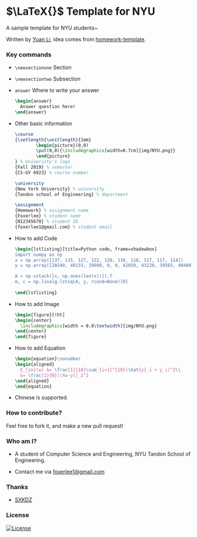 # $\LaTeX{}$ Template for NYU

A sample template for NYU students~

Written by [Yuan Li](https://github.com/FoxerLee), idea comes from [homework-template](https://github.com/SXKDZ/homework-template).

### Key commands

- `\newsectionone` Section

- `\newsectiontwo` Subsection

- `answer` Where to write your answer

  ```latex
  \begin{answer}
  	Answer question here!
  \end{answer}
  ```

- Other basic information

  ```latex
  \course 
  {\setlength{\unitlength}{1mm}
          \begin{picture}(0,0)
          \put(0,0){\includegraphics[width=0.7cm]{img/NYU.png}} 
          \end{picture}
  } % University's logo
  {Fall 2019} % semester
  {CS-GY 6923} % course number
  
  \university
  {New York University} % university
  {Tandon school of Engineering} % department
  
  \assignment
  {Homework} % assignment name
  {Foxerlee} % student name
  {N12345678} % student ID
  {foxerlee1@gmail.com} % student email
  ```

- How to add Code

  ```latex
  \begin{lstlisting}[title=Python code, frame=shadowbox]
  import numpy as np
  x = np.array([137, 135, 127, 122, 120, 118, 118, 117, 117, 114])            
  y = np.array([28540, 40133, 39900, 0, 0, 42050, 43220, 39565, 40400, 54506])
  
  A = np.vstack([x, np.ones(len(x))]).T                                       
  m, c = np.linalg.lstsq(A, y, rcond=None)[0]  
                                 
  \end{lstlisting}
  ```

- How to add Image

  ```latex
  \begin{figure}[!ht]
  \begin{center}
    \includegraphics[width = 0.6\textwidth]{img/NYU.png}	
  \end{center}
  \end{figure}
  ```

- How to add Equation

  ```latex
  \begin{equation}\nonumber
  \begin{aligned}
  	E_{in}(w) &= \frac{1}{10}\sum_{i=1}^{10}(\hat{y}_i + y_i)^2\\
  	&= \frac{1}{N}||Xw-y||_2^2
  \end{aligned}
  \end{equation} 
  ```

- Chinese is supported.

### How to contribute?

Feel free to fork it, and make a new pull request!

### Who am I?

- A student of Computer Science and Engineering, NYU Tandon School of Engineering.

- Contact me via foxerlee1@gmail.com

### Thanks

- [SXKDZ](https://github.com/SXKDZ)

### License

[![License](https://img.shields.io/badge/License-Apache%202.0-blue.svg)](https://opensource.org/licenses/Apache-2.0)

